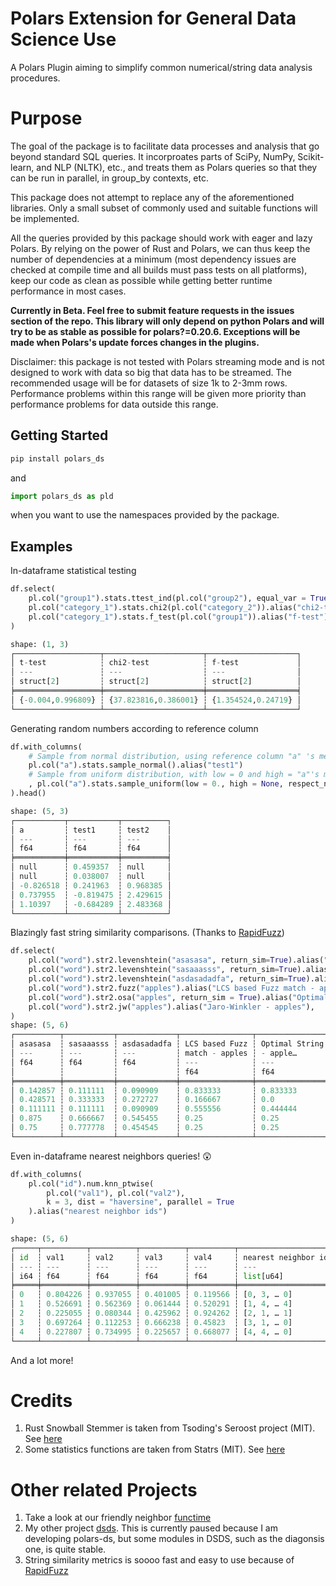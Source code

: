 # Polars Extension for General Data Science Use

A Polars Plugin aiming to simplify common numerical/string data analysis procedures.

# Purpose

The goal of the package is to facilitate data processes and analysis that go beyond standard SQL queries. It incorproates parts of SciPy, NumPy, Scikit-learn, and NLP (NLTK), etc., and treats them as Polars queries so that they can be run in parallel, in group_by contexts, etc. 

This package does not attempt to replace any of the aforementioned libraries. Only a small subset of commonly used and suitable functions will be implemented. 

All the queries provided by this package should work with eager and lazy Polars. By relying on the power of Rust and Polars, we can thus keep the number of dependencies at a minimum (most dependency issues are checked at compile time and all builds must pass tests on all platforms), keep our code as clean as possible while getting better runtime performance in most cases.

**Currently in Beta. Feel free to submit feature requests in the issues section of the repo. This library will only depend on python Polars and will try to be as stable as possible for polars?=0.20.6. Exceptions will be made when Polars's update forces changes in the plugins.**

Disclaimer: this package is not tested with Polars streaming mode and is not designed to work with data so big that data has to be streamed. The recommended usage will be for datasets of size 1k to 2-3mm rows. Performance problems within this range will be given more priority than performance problems for data outside this range.

## Getting Started
```bash
pip install polars_ds
```

and 

```python
import polars_ds as pld
```
when you want to use the namespaces provided by the package.

## Examples

In-dataframe statistical testing
```python
df.select(
    pl.col("group1").stats.ttest_ind(pl.col("group2"), equal_var = True).alias("t-test"),
    pl.col("category_1").stats.chi2(pl.col("category_2")).alias("chi2-test"),
    pl.col("category_1").stats.f_test(pl.col("group1")).alias("f-test")
)

shape: (1, 3)
┌───────────────────┬──────────────────────┬────────────────────┐
│ t-test            ┆ chi2-test            ┆ f-test             │
│ ---               ┆ ---                  ┆ ---                │
│ struct[2]         ┆ struct[2]            ┆ struct[2]          │
╞═══════════════════╪══════════════════════╪════════════════════╡
│ {-0.004,0.996809} ┆ {37.823816,0.386001} ┆ {1.354524,0.24719} │
└───────────────────┴──────────────────────┴────────────────────┘
```

Generating random numbers according to reference column
```python
df.with_columns(
    # Sample from normal distribution, using reference column "a" 's mean and std
    pl.col("a").stats.sample_normal().alias("test1") 
    # Sample from uniform distribution, with low = 0 and high = "a"'s max, and respect the nulls in "a"
    , pl.col("a").stats.sample_uniform(low = 0., high = None, respect_null=True).alias("test2")
).head()

shape: (5, 3)
┌───────────┬───────────┬──────────┐
│ a         ┆ test1     ┆ test2    │
│ ---       ┆ ---       ┆ ---      │
│ f64       ┆ f64       ┆ f64      │
╞═══════════╪═══════════╪══════════╡
│ null      ┆ 0.459357  ┆ null     │
│ null      ┆ 0.038007  ┆ null     │
│ -0.826518 ┆ 0.241963  ┆ 0.968385 │
│ 0.737955  ┆ -0.819475 ┆ 2.429615 │
│ 1.10397   ┆ -0.684289 ┆ 2.483368 │
└───────────┴───────────┴──────────┘
```

Blazingly fast string similarity comparisons. (Thanks to [RapidFuzz](https://docs.rs/rapidfuzz/latest/rapidfuzz/))
```python
df.select(
    pl.col("word").str2.levenshtein("asasasa", return_sim=True).alias("asasasa"),
    pl.col("word").str2.levenshtein("sasaaasss", return_sim=True).alias("sasaaasss"),
    pl.col("word").str2.levenshtein("asdasadadfa", return_sim=True).alias("asdasadadfa"),
    pl.col("word").str2.fuzz("apples").alias("LCS based Fuzz match - apples"),
    pl.col("word").str2.osa("apples", return_sim = True).alias("Optimal String Alignment - apples"),
    pl.col("word").str2.jw("apples").alias("Jaro-Winkler - apples"),
)
shape: (5, 6)
┌──────────┬───────────┬─────────────┬────────────────┬───────────────────────────┬────────────────┐
│ asasasa  ┆ sasaaasss ┆ asdasadadfa ┆ LCS based Fuzz ┆ Optimal String Alignment  ┆ Jaro-Winkler - │
│ ---      ┆ ---       ┆ ---         ┆ match - apples ┆ - apple…                  ┆ apples         │
│ f64      ┆ f64       ┆ f64         ┆ ---            ┆ ---                       ┆ ---            │
│          ┆           ┆             ┆ f64            ┆ f64                       ┆ f64            │
╞══════════╪═══════════╪═════════════╪════════════════╪═══════════════════════════╪════════════════╡
│ 0.142857 ┆ 0.111111  ┆ 0.090909    ┆ 0.833333       ┆ 0.833333                  ┆ 0.966667       │
│ 0.428571 ┆ 0.333333  ┆ 0.272727    ┆ 0.166667       ┆ 0.0                       ┆ 0.444444       │
│ 0.111111 ┆ 0.111111  ┆ 0.090909    ┆ 0.555556       ┆ 0.444444                  ┆ 0.5            │
│ 0.875    ┆ 0.666667  ┆ 0.545455    ┆ 0.25           ┆ 0.25                      ┆ 0.527778       │
│ 0.75     ┆ 0.777778  ┆ 0.454545    ┆ 0.25           ┆ 0.25                      ┆ 0.527778       │
└──────────┴───────────┴─────────────┴────────────────┴───────────────────────────┴────────────────┘
```

Even in-dataframe nearest neighbors queries! 😲
```python
df.with_columns(
    pl.col("id").num.knn_ptwise(
        pl.col("val1"), pl.col("val2"), 
        k = 3, dist = "haversine", parallel = True
    ).alias("nearest neighbor ids")
)

shape: (5, 6)
┌─────┬──────────┬──────────┬──────────┬──────────┬──────────────────────┐
│ id  ┆ val1     ┆ val2     ┆ val3     ┆ val4     ┆ nearest neighbor ids │
│ --- ┆ ---      ┆ ---      ┆ ---      ┆ ---      ┆ ---                  │
│ i64 ┆ f64      ┆ f64      ┆ f64      ┆ f64      ┆ list[u64]            │
╞═════╪══════════╪══════════╪══════════╪══════════╪══════════════════════╡
│ 0   ┆ 0.804226 ┆ 0.937055 ┆ 0.401005 ┆ 0.119566 ┆ [0, 3, … 0]          │
│ 1   ┆ 0.526691 ┆ 0.562369 ┆ 0.061444 ┆ 0.520291 ┆ [1, 4, … 4]          │
│ 2   ┆ 0.225055 ┆ 0.080344 ┆ 0.425962 ┆ 0.924262 ┆ [2, 1, … 1]          │
│ 3   ┆ 0.697264 ┆ 0.112253 ┆ 0.666238 ┆ 0.45823  ┆ [3, 1, … 0]          │
│ 4   ┆ 0.227807 ┆ 0.734995 ┆ 0.225657 ┆ 0.668077 ┆ [4, 4, … 0]          │
└─────┴──────────┴──────────┴──────────┴──────────┴──────────────────────┘
```

And a lot more!

# Credits

1. Rust Snowball Stemmer is taken from Tsoding's Seroost project (MIT). See [here](https://github.com/tsoding/seroost)
2. Some statistics functions are taken from Statrs (MIT). See [here](https://github.com/statrs-dev/statrs/tree/master)

# Other related Projects

1. Take a look at our friendly neighbor [functime](https://github.com/TracecatHQ/functime)
2. My other project [dsds](https://github.com/abstractqqq/dsds). This is currently paused because I am developing polars-ds, but some modules in DSDS, such as the diagonsis one, is quite stable.
3. String similarity metrics is soooo fast and easy to use because of [RapidFuzz](https://github.com/maxbachmann/rapidfuzz-rs)